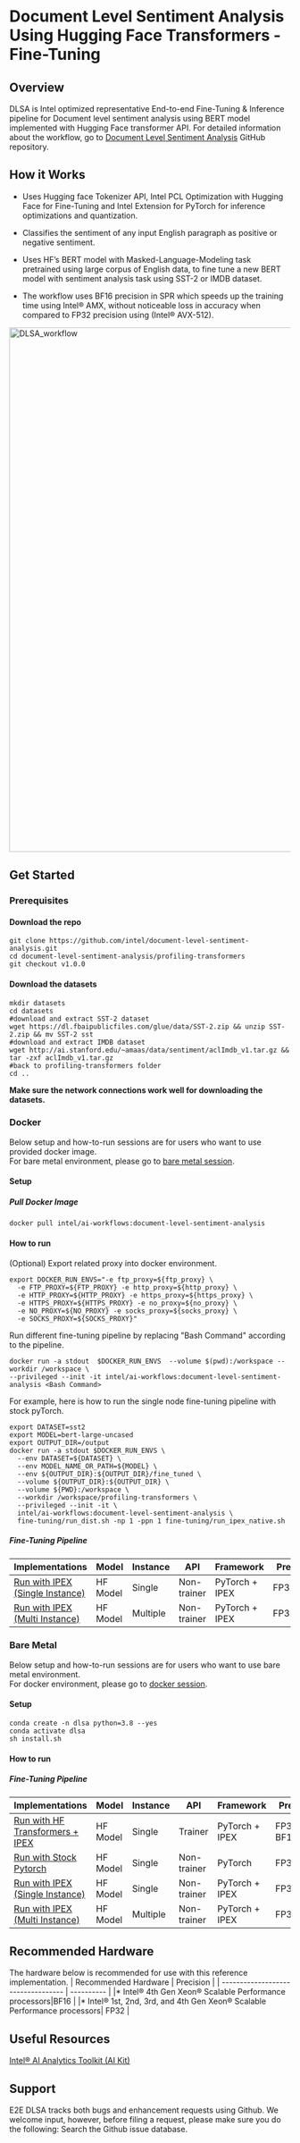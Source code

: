 # **Document Level Sentiment Analysis Using Hugging Face Transformers - Fine-Tuning**

## Overview
DLSA is Intel optimized representative End-to-end Fine-Tuning & Inference pipeline for Document level sentiment analysis using BERT model implemented with Hugging Face transformer API. For detailed information about the workflow, go to [Document Level Sentiment Analysis](https://github.com/intel/document-level-sentiment-analysis) GitHub repository.


## How it Works

* Uses Hugging face Tokenizer API, Intel PCL Optimization with Hugging Face for Fine-Tuning and Intel Extension for PyTorch for inference optimizations and quantization.

* Classifies the sentiment of any input English paragraph as positive or negative sentiment.

* Uses HF’s BERT model with Masked-Language-Modeling task pretrained using large corpus of English data, to fine tune a new BERT model with sentiment analysis task using SST-2 or IMDB dataset.

* The workflow uses BF16 precision in SPR which speeds up the training time using Intel® AMX, without noticeable loss in accuracy when compared to FP32 precision using (Intel®  AVX-512).

<img width="939" alt="DLSA_workflow" src="https://user-images.githubusercontent.com/43555799/204886026-8c2e1540-3ff7-42ac-9a61-f0a25553b563.png">

## Get Started

### **Prerequisites**

#### Download the repo
```
git clone https://github.com/intel/document-level-sentiment-analysis.git
cd document-level-sentiment-analysis/profiling-transformers
git checkout v1.0.0
```
#### Download the datasets
```
mkdir datasets
cd datasets
#download and extract SST-2 dataset
wget https://dl.fbaipublicfiles.com/glue/data/SST-2.zip && unzip SST-2.zip && mv SST-2 sst
#download and extract IMDB dataset
wget http://ai.stanford.edu/~amaas/data/sentiment/aclImdb_v1.tar.gz && tar -zxf aclImdb_v1.tar.gz
#back to profiling-transformers folder
cd ..
```
**Make sure the network connections work well for downloading the datasets.**

### **Docker**
Below setup and how-to-run sessions are for users who want to use provided docker image.  
For bare metal environment, please go to [bare metal session](#bare-metal).

#### Setup 

##### Pull Docker Image
```
docker pull intel/ai-workflows:document-level-sentiment-analysis
```
#### How to run 

(Optional) Export related proxy into docker environment.
```
export DOCKER_RUN_ENVS="-e ftp_proxy=${ftp_proxy} \ 
  -e FTP_PROXY=${FTP_PROXY} -e http_proxy=${http_proxy} \ 
  -e HTTP_PROXY=${HTTP_PROXY} -e https_proxy=${https_proxy} \ 
  -e HTTPS_PROXY=${HTTPS_PROXY} -e no_proxy=${no_proxy} \ 
  -e NO_PROXY=${NO_PROXY} -e socks_proxy=${socks_proxy} \ 
  -e SOCKS_PROXY=${SOCKS_PROXY}"
```
Run different fine-tuning pipeline by replacing "Bash Command" according to the pipeline.
```
docker run -a stdout  $DOCKER_RUN_ENVS  --volume $(pwd):/workspace --workdir /workspace \
--privileged --init -it intel/ai-workflows:document-level-sentiment-analysis <Bash Command>
```
For example, here is how to run the single node fine-tuning pipeline with stock pyTorch.
```
export DATASET=sst2
export MODEL=bert-large-uncased
export OUTPUT_DIR=/output
docker run -a stdout $DOCKER_RUN_ENVS \
  --env DATASET=${DATASET} \
  --env MODEL_NAME_OR_PATH=${MODEL} \
  --env ${OUTPUT_DIR}:${OUTPUT_DIR}/fine_tuned \
  --volume ${OUTPUT_DIR}:${OUTPUT_DIR} \
  --volume ${PWD}:/workspace \
  --workdir /workspace/profiling-transformers \
  --privileged --init -it \
  intel/ai-workflows:document-level-sentiment-analysis \
  fine-tuning/run_dist.sh -np 1 -ppn 1 fine-tuning/run_ipex_native.sh
```

##### Fine-Tuning Pipeline

|  Implementations                               | Model    | Instance | API         | Framework       | Precision  |
| ---------------------------------- | -------- | -------- | ----------- | ----------------------- | ---------- |
| [Run with IPEX (Single Instance)](https://github.com/intel/document-level-sentiment-analysis/blob/main/docs/fine-tuning/single-node-ipex.md) | HF Model  | Single   | Non-trainer | PyTorch + IPEX          | FP32,BF16  |
| [Run with IPEX (Multi Instance)](https://github.com/intel/document-level-sentiment-analysis/blob/main/docs/fine-tuning/multi-nodes-ipex.md) | HF Model  | Multiple | Non-trainer | PyTorch + IPEX          | FP32,BF16  |

### **Bare Metal**
Below setup and how-to-run sessions are for users who want to use bare metal environment.  
For docker environment, please go to [docker session](#docker).
#### Setup 
```
conda create -n dlsa python=3.8 --yes
conda activate dlsa
sh install.sh
```
#### How to run 

##### Fine-Tuning Pipeline


|  Implementations                               | Model    | Instance | API         | Framework       | Precision  |
| ---------------------------------- | -------- | -------- | ----------- | ----------------------- | ---------- |
| [Run with HF Transformers + IPEX ](https://github.com/intel/document-level-sentiment-analysis/blob/main/docs/fine-tuning/single-node-trainer.md)   | HF Model | Single   | Trainer     | PyTorch + IPEX          | FP32, BF16 |
| [Run with Stock Pytorch](https://github.com/intel/document-level-sentiment-analysis/blob/main/docs/fine-tuning/single-node-stock-pytorch.md) | HF Model  | Single   | Non-trainer | PyTorch                 | FP32       |
| [Run with IPEX (Single Instance)](https://github.com/intel/document-level-sentiment-analysis/blob/main/docs/fine-tuning/single-node-ipex.md) | HF Model  | Single   | Non-trainer | PyTorch + IPEX          | FP32,BF16  |
| [Run with IPEX (Multi Instance)](https://github.com/intel/document-level-sentiment-analysis/blob/main/docs/fine-tuning/multi-nodes-ipex.md) | HF Model  | Multiple | Non-trainer | PyTorch + IPEX          | FP32,BF16  |

## Recommended Hardware 
The hardware below is recommended for use with this reference implementation. 
| Recommended Hardware         |  Precision  |
| ---------------------------------- | ---------- |
|* Intel® 4th Gen Xeon® Scalable Performance processors|BF16 |
|* Intel® 1st, 2nd, 3rd, and 4th Gen Xeon® Scalable Performance processors| FP32 |

## Useful Resources 
[Intel® AI Analytics Toolkit (AI Kit)](https://www.intel.com/content/www/us/en/developer/tools/oneapi/ai-analytics-toolkit.html)

## Support  
E2E DLSA tracks both bugs and enhancement requests using Github. We welcome input, however, before filing a request, please make sure you do the following: Search the Github issue database.

